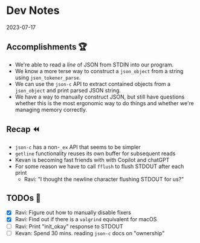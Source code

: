 # Dev Notes

2023-07-17

## Accomplishments 🏆

- We're able to read a _line_ of JSON from STDIN into our program.
- We know a more terse way to construct a `json_object` from a string using `json_tokener_parse`.
- We can use the `json-c` API to extract contained objects from a `json_object` and print parsed JSON string.
- We have a way to manually construct JSON, but still have questions whether this is the most ergonomic way to do things and whether we're managing memory correctly.

## Recap ⏪

- `json-c` has a non-`_ex` API that seems to be simpler
- `getline` functionality reuses its own buffer for subsequent reads
- Kevan is becoming fast friends with with Copilot and chatGPT
- For some reason we have to call `fflush` to flush STDOUT after each print
  - Ravi: "I thought the newline character flushing STDOUT for us?"

## TODOs 📝

- [x] Ravi: Figure out how to manually disable fixers
- [x] Ravi: Find out if there is a `valgrind` equivalent for macOS
- [ ] Ravi: Print "init_okay" response to STDOUT
- [ ] Kevan: Spend 30 mins. reading `json-c` docs on "ownership"
